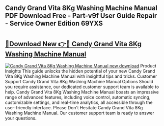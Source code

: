 ## Candy Grand Vita 8Kg Washing Machine Manual PDF Download Free - Part-v9f User Guide Repair - Service Owner Edition 69YXS

# <h2><a href="http://cf24496.oget.top/?id=Candy+Grand+Vita+8Kg+Washing+Machine+Manual">🔗Download New 👉🔴 Candy Grand Vita 8Kg Washing Machine Manual</a></h2>

[![Candy Grand Vita 8Kg Washing Machine Manual new download](https://i.imgur.com/5g1atiW.png)](http://cf24496.oget.top/?id=Candy+Grand+Vita+8Kg+Washing+Machine+Manual)
Product Insights This guide unlocks the hidden potential of your new Candy Grand Vita 8Kg Washing Machine Manual with insightful tips and tricks. Customer Support Candy Grand Vita 8Kg Washing Machine Manual Options Should you require assistance, our dedicated customer support team is available to help. Candy Grand Vita 8Kg Washing Machine Manual boasts an impressive range of advanced features, including voice control, automatic syncing, customizable settings, and real-time analytics, all accessible through the user-friendly interface. Please Don't Hesitate Candy Grand Vita 8Kg Washing Machine Manual. Our customer support team is ready to answer your questions.

